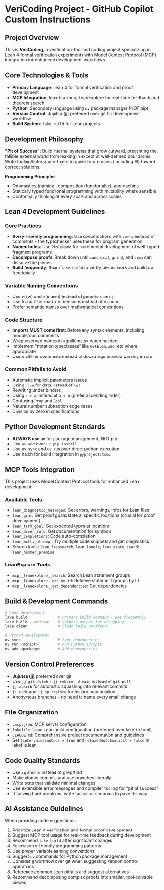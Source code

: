 # VeriCoding Project - GitHub Copilot Custom Instructions

## Project Overview
This is **VeriCoding**, a verification-focused coding project specializing in Lean 4 formal verification experiments with Model Context Protocol (MCP) integration for enhanced development workflows.

## Core Technologies & Tools
- **Primary Language**: Lean 4 for formal verification and proof development
- **MCP Integration**: lean-lsp-mcp, LeanExplore for real-time feedback and theorem search
- **Python**: Secondary language using `uv` package manager (NOT pip)
- **Version Control**: Jujutsu (jj) preferred over git for development workflow
- **Build System**: `lake build` for Lean projects

## Development Philosophy
**"Pit of Success"**: Build internal systems that grow outward, preventing the fallible external world from leaking in except at well-defined boundaries. Write tooling/linters/auto-fixers to guide future users (including AI) toward correct solutions.

**Programming Principles**:
- Onomastics (naming), composition (functoriality), and caching
- Statically typed functional programming with mutability where sensible
- Conformally thinking at every scale and across scales

## Lean 4 Development Guidelines

### Core Practices
- **Sorry-friendly programming**: Use specifications with `sorry` instead of comments - the typechecker uses these for program generation
- **Named holes**: Use `?holeName` for incremental development of well-typed fragment programs  
- **Decompose proofs**: Break down until `canonical`, `grind`, and `simp` can dissolve the pieces
- **Build frequently**: Spam `lake build` to verify pieces work and build up functorially

### Variable Naming Conventions
- Use `r`(ow) and `c`(olumn) instead of generic `i` and `j`
- Use `R` and `C` for matrix dimensions instead of `m` and `n`
- Prefer semantic names over mathematical conventions

### Code Structure
- **Imports MUST come first**: Before any syntax elements, including module/doc comments
- Wrap reserved names in «guillemets» when needed
- Implement "notation typeclasses" like `GetElem`, `Add`, etc where appropriate
- Use multiline comments instead of docstrings to avoid parsing errors

### Common Pitfalls to Avoid
- Automatic implicit parameters issues
- Using `have` for data instead of `let`
- Rewriting under binders
- Using `b > a` instead of `a < b` (prefer ascending order)
- Confusing `Prop` and `Bool`
- Natural number subtraction edge cases
- Division by zero in specifications

## Python Development Standards
- **ALWAYS use `uv`** for package management, NOT pip
- Use `uv add` over `uv pip install`
- Use `uv sync` and `uv run` over direct python execution
- Use hatch for build integration in `pyproject.toml`

## MCP Tools Integration
This project uses Model Context Protocol tools for enhanced Lean development:

### Available Tools
- `lean_diagnostic_messages`: Get errors, warnings, infos for Lean files
- `lean_goal`: Get proof goals/state at specific locations (crucial for proof development)
- `lean_term_goal`: Get expected types at locations
- `lean_hover_info`: Get documentation for symbols
- `lean_completions`: Code auto-completion
- `lean_multi_attempt`: Try multiple code snippets and get diagnostics
- Search tools: `lean_leansearch`, `lean_loogle`, `lean_state_search`, `lean_hammer_premise`

### LeanExplore Tools
- `mcp__leanexplore__search`: Search Lean statement groups
- `mcp__leanexplore__get_by_id`: Retrieve statement groups by ID
- `mcp__leanexplore__get_dependencies`: Get dependencies

## Build & Development Commands
```bash
# Lean development
lake build              # Primary build command - use frequently
lake build --verbose    # Verbose output for debugging
lake clean              # Clean build artifacts

# Python development
uv sync                 # Sync dependencies
uv run <script>         # Run Python scripts
uv add <package>        # Add dependencies
```

## Version Control Preferences
- **Jujutsu (jj)** preferred over git
- Use `jj git fetch` + `jj rebase -d main` instead of `git pull`
- `jj absorb` for automatic squashing into relevant commits
- `jj undo` and `jj op restore` for history manipulation
- Anonymous branches - no need to name every small change

## File Organization
- `.mcp.json`: MCP server configuration
- `lakefile.lean`: Lean build configuration (preferred over lakefile.toml)
- `CLAUDE.md`: Comprehensive project documentation and guidelines
- Set `linter.missingDocs = true` and `relaxedAutoImplicit = false` in lakefile.lean

## Code Quality Standards
- Use `rg` and `fd` instead of grep/find
- Make atomic commits and use branches liberally
- Write tests that validate minimal changes
- Use extensible error messages and compiler tooling for "pit of success"
- If solving hard problems, write tactics or simprocs to pave the way

## AI Assistance Guidelines
When providing code suggestions:
1. Prioritize Lean 4 verification and formal proof development
2. Suggest MCP tool usage for real-time feedback during development
3. Recommend `lake build` after significant changes
4. Follow sorry-friendly programming patterns
5. Use proper variable naming conventions
6. Suggest `uv` commands for Python package management
7. Consider jj workflow over git when suggesting version control operations
8. Reference common Lean pitfalls and suggest alternatives
9. Recommend decomposing complex proofs into smaller, tool-solvable pieces